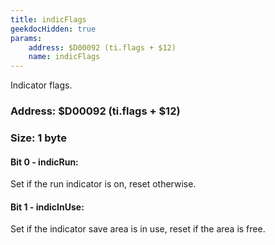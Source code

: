 ```yaml
---
title: indicFlags
geekdocHidden: true
params:
    address: $D00092 (ti.flags + $12)
    name: indicFlags
---
```


Indicator flags.

### Address: $D00092 (ti.flags + $12)

### Size: 1 byte

#### Bit 0 - indicRun:
Set if the run indicator is on, reset otherwise.

#### Bit 1 - indicInUse:
Set if the indicator save area is in use, reset if the area is free.
